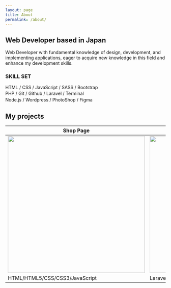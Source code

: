 ```yaml
---
layout: page
title: About
permalink: /about/
---
```


## Web Developer based in Japan

Web Developer with fundamental knowledge of design, development, and implementing applications, eager to acquire new knowledge in this field and enhance my development skills.

### SKILL SET

HTML / CSS / JavaScript / SASS / Bootstrap   
PHP / Git / Github / Laravel / Terminal　   
Node.js / Wordpress / PhotoShop / Figma　　   


## My projects

|  Shop Page  |  task app  |
| ---- | ---- |
|  <img src="../image/portfolio1.jpg" width="430px">   |  <img src="../image/portfolio2.png" width="430px">   |
|  HTML/HTML5/CSS/CSS3/JavaScript  |  Laravel/PHP  |


<!--   [支援をしてあげる](https://buy.stripe.com/7sI4gj0043S15vqbII) -->
